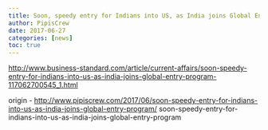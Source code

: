 ```yaml
---
title: Soon, speedy entry for Indians into US, as India joins Global Entry Program
author: PipisCrew
date: 2017-06-27
categories: [news]
toc: true
---
```


http://www.business-standard.com/article/current-affairs/soon-speedy-entry-for-indians-into-us-as-india-joins-global-entry-program-117062700545_1.html

origin - http://www.pipiscrew.com/2017/06/soon-speedy-entry-for-indians-into-us-as-india-joins-global-entry-program/ soon-speedy-entry-for-indians-into-us-as-india-joins-global-entry-program